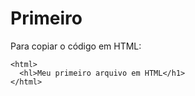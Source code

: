 # Primeiro

Para copiar o código em HTML:

```
<html>
  <hl>Meu primeiro arquivo em HTML</h1>
</html>
```
